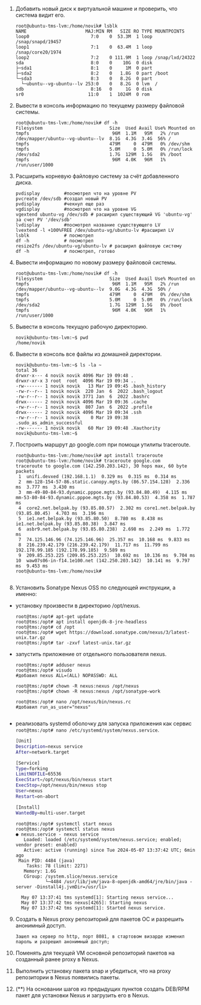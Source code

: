 1. Добавить новый диск к виртуальной машине и проверить, что система видит его.
    ```console
    root@ubuntu-tms-lvm:/home/novik# lsblk
    NAME                      MAJ:MIN RM   SIZE RO TYPE MOUNTPOINTS
    loop0                       7:0    0  53.3M  1 loop /snap/snapd/19457
    loop1                       7:1    0  63.4M  1 loop /snap/core20/1974
    loop2                       7:2    0 111.9M  1 loop /snap/lxd/24322
    sda                         8:0    0    10G  0 disk
    ├─sda1                      8:1    0     1M  0 part
    ├─sda2                      8:2    0   1.8G  0 part /boot
    └─sda3                      8:3    0   8.2G  0 part
      └─ubuntu--vg-ubuntu--lv 253:0    0   8.2G  0 lvm  /
    sdb                         8:16   0     1G  0 disk
    sr0                        11:0    1  1024M  0 rom

    ```
2. Вывести в консоль информацию по текущему размеру файловой системы.
    ```console
    root@ubuntu-tms-lvm:/home/novik# df -h
    Filesystem                         Size  Used Avail Use% Mounted on
    tmpfs                               96M  1.1M   95M   2% /run
    /dev/mapper/ubuntu--vg-ubuntu--lv  8.1G  4.3G  3.4G  56% /
    tmpfs                              479M     0  479M   0% /dev/shm
    tmpfs                              5.0M     0  5.0M   0% /run/lock
    /dev/sda2                          1.7G  129M  1.5G   8% /boot
    tmpfs                               96M  4.0K   96M   1% /run/user/1000

    ```
3. Расширить корневую файловую систему за счёт добавленного диска.
    ```console
    pvdisplay         #посмотрел что на уровне PV
    pvcreate /dev/sdb #создал новый PV
    pvdisplay         #чекнул еще раз
    vgdisplay         #посмотрел что на уровне VG
    vgextend ubuntu-vg /dev/sdb # расширил существующий VG 'ubuntu-vg' за счет PV '/dev/sdb'
    lvdisplay         #посмотрел название существующего LV
    lvextend -l +100%FREE /dev/ubuntu-vg/ubuntu-lv #расширил LV
    lsblk             # посмотрел
    df -h             # посмотрел
    resize2fs /dev/ubuntu-vg/ubuntu-lv # расширил файловую систему
    df -h             # посмотрел, готово
    ```
4. Вывести информацию по новому размеру файловой системы.
    ```console
    root@ubuntu-tms-lvm:/home/novik# df -h
    Filesystem                         Size  Used Avail Use% Mounted on
    tmpfs                               96M  1.1M   95M   2% /run
    /dev/mapper/ubuntu--vg-ubuntu--lv  9.0G  4.3G  4.3G  50% /
    tmpfs                              479M     0  479M   0% /dev/shm
    tmpfs                              5.0M     0  5.0M   0% /run/lock
    /dev/sda2                          1.7G  129M  1.5G   8% /boot
    tmpfs                               96M  4.0K   96M   1% /run/user/1000

    ```
5. Вывести в консоль текущую рабочую директорию.
    ```console
    novik@ubuntu-tms-lvm:~$ pwd
    /home/novik

    ```
6. Вывести в консоль все файлы из домашней директории.
    ```console
    novik@ubuntu-tms-lvm:~$ ls -la ~
    total 36
    drwxr-x--- 4 novik novik 4096 Mar 19 09:48 .
    drwxr-xr-x 3 root  root  4096 Mar 19 09:34 ..
    -rw------- 1 novik novik   13 Mar 19 09:45 .bash_history
    -rw-r--r-- 1 novik novik  220 Jan  6  2022 .bash_logout
    -rw-r--r-- 1 novik novik 3771 Jan  6  2022 .bashrc
    drwx------ 2 novik novik 4096 Mar 19 09:36 .cache
    -rw-r--r-- 1 novik novik  807 Jan  6  2022 .profile
    drwx------ 2 novik novik 4096 Mar 19 09:34 .ssh
    -rw-r--r-- 1 novik novik    0 Mar 19 09:38 .sudo_as_admin_successful
    -rw------- 1 novik novik   60 Mar 19 09:48 .Xauthority
    novik@ubuntu-tms-lvm:~$

    ```
7. Построить маршрут до google.com при помощи утилиты traceroute.
    ```console
    root@ubuntu-tms-lvm:/home/novik# apt install traceroute
    root@ubuntu-tms-lvm:/home/novik# traceroute google.com
    traceroute to google.com (142.250.203.142), 30 hops max, 60 byte packets
     1  unifi.devxed (192.168.1.1)  0.329 ms  0.315 ms  0.314 ms
     2  mm-128-154-57-86.static.canopy.mgts.by (86.57.154.128)  2.336 ms  3.777 ms  3.430 ms
     3  mm-49-80-84-93.dynamic.pppoe.mgts.by (93.84.80.49)  4.115 ms mm-53-80-84-93.dynamic.pppoe.mgts.by (93.84.80.53)  4.358 ms  1.787 ms
     4  core2.net.belpak.by (93.85.80.57)  2.302 ms core1.net.belpak.by (93.85.80.45)  4.703 ms  3.196 ms
     5  ie1.net.belpak.by (93.85.80.50)  8.780 ms  8.438 ms ie1.net.belpak.by (93.85.80.38)  3.847 ms
     6  asbr9.net.belpak.by (93.85.80.238)  2.698 ms  2.249 ms  1.772 ms
     7  74.125.146.96 (74.125.146.96)  25.357 ms  10.168 ms  9.833 ms
     8  216.239.42.179 (216.239.42.179)  11.717 ms  11.799 ms 192.178.99.185 (192.178.99.185)  9.589 ms
     9  209.85.253.225 (209.85.253.225)  10.692 ms  10.136 ms  9.704 ms
    10  waw07s06-in-f14.1e100.net (142.250.203.142)  10.141 ms  9.797 ms  9.453 ms
    root@ubuntu-tms-lvm:/home/novik#


    ```
8. Установить Sonatype Nexus OSS по следующей инструкции, а именно:
- установку произвести в директорию /opt/nexus.
  ```console
  root@tms:/opt# apt-get update
  root@tms:/opt# apt install openjdk-8-jre-headless
  root@tms:/opt# cd /opt
  root@tms:/opt# wget https://download.sonatype.com/nexus/3/latest-unix.tar.gz
  root@tms:/opt# tar -zxvf latest-unix.tar.gz
  
  ```
- запустить приложение от отдельного пользователя nexus.
  ```console
  root@tms:/opt# adduser nexus
  root@tms:/opt# visudo
  #добавил nexus ALL=(ALL) NOPASSWD: ALL

  root@tms:/opt# chown -R nexus:nexus /opt/nexus
  root@tms:/opt# chown -R nexus:nexus /opt/sonatype-work

  root@tms:/opt# nano /opt/nexus/bin/nexus.rc
  #добавил run_as_user="nexus"
 
  ```
- реализовать systemd оболочку для запуска приложения как сервис `root@tms:/opt# nano /etc/systemd/system/nexus.service`.
    ```bash
    [Unit]
    Description=nexus service
    After=network.target
    
    [Service]
    Type=forking
    LimitNOFILE=65536
    ExecStart=/opt/nexus/bin/nexus start
    ExecStop=/opt/nexus/bin/nexus stop
    User=nexus
    Restart=on-abort
    
    [Install]
    WantedBy=multi-user.target

  ```
  ```console  
  root@tms:/opt# systemctl start nexus
  root@tms:/opt# systemctl status nexus
  ● nexus.service - nexus service
     Loaded: loaded (/etc/systemd/system/nexus.service; enabled; vendor preset: enabled)
     Active: active (running) since Tue 2024-05-07 13:37:42 UTC; 6min ago
   Main PID: 4484 (java)
      Tasks: 78 (limit: 2271)
     Memory: 1.6G
     CGroup: /system.slice/nexus.service
             └─4484 /usr/lib/jvm/java-8-openjdk-amd64/jre/bin/java -server -Dinstall4j.jvmDir=/usr/li>

    May 07 13:37:41 tms systemd[1]: Starting nexus service...
    May 07 13:37:42 tms nexus[4265]: Starting nexus
    May 07 13:37:42 tms systemd[1]: Started nexus service.
  ```

9. Создать в Nexus proxy репозиторий для пакетов ОС и разрешить анонимный доступ.
    ```
    Зашел на сервер по http, порт 8081, в стартовом визарде изменил пароль и разрешил анонимный доступ;
    
    ```

10. Поменять для текущей VM основной репозиторий пакетов на созданный ранее proxy в Nexus.

11. Выполнить установку пакета snap и убедиться, что на proxy репозитории в Nexus появились пакеты.

12. (**) На основании шагов из предыдущих пунктов создать DEB/RPM пакет для установки Nexus и загрузить его в Nexus.

